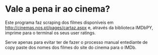 # Vale a pena ir ao cinema?

Este programa faz scraping dos filmes disponíveis em http://cinemas.nos.pt/pages/cartaz.aspx e, através da biblioteca IMDbPY, imprime para o terminal os seus user ratings.

Serve apenas para evitar ter de fazer o processo manual entediante de copy paste dos nomes dos filmes do site do cinema para o IMDb. 
